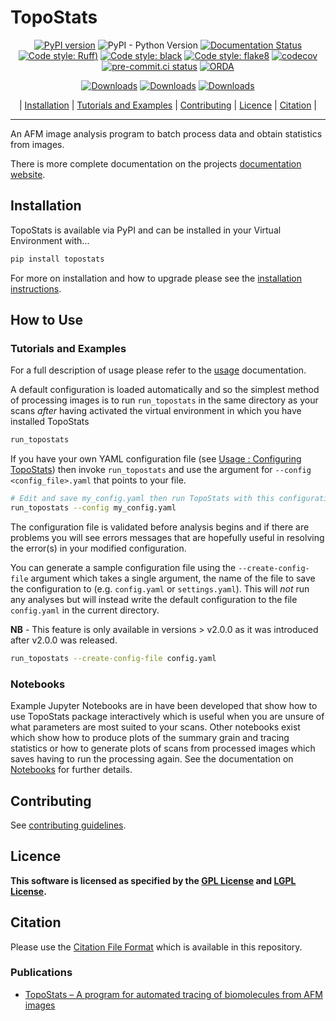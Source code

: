 # TopoStats

<div align="center">

[![PyPI version](https://badge.fury.io/py/topostats.svg)](https://badge.fury.io/py/topostats)
![PyPI - Python Version](https://img.shields.io/pypi/pyversions/topostats)
[![Documentation Status](https://readthedocs.org/projects/topostats/badge/?version=dev)](https://topostats.readthedocs.io/en/dev/?badge=dev)
[![Code style: Ruff](https://img.shields.io/endpoint?url=https://raw.githubusercontent.com/astral-sh/ruff/main/assets/badge/v2.json))](https://github.com/astral-sh/ruff)
[![Code style: black](https://img.shields.io/badge/code%20style-black-000000.svg)](https://github.com/psf/black)
[![Code style: flake8](https://img.shields.io/badge/code%20style-flake8-456789.svg)](https://github.com/psf/flake8)
[![codecov](https://codecov.io/gh/AFM-SPM/TopoStats/branch/dev/graph/badge.svg)](https://codecov.io/gh/AFM-SPM/TopoStats)
[![pre-commit.ci
status](https://results.pre-commit.ci/badge/github/AFM-SPM/TopoStats/main.svg)](https://results.pre-commit.ci/latest/github/AFM-SPM/TopoStats/main)
[![ORDA](https://img.shields.io/badge/ORDA--DOI-10.15131%2Fshef.data.22633528.v.1-lightgrey)](https://figshare.shef.ac.uk/articles/software/TopoStats/22633528/1)

</div>
<div align="center">

[![Downloads](https://static.pepy.tech/badge/topostats)](https://pepy.tech/project/topostats)
[![Downloads](https://static.pepy.tech/badge/topostats/month)](https://pepy.tech/project/topostats)
[![Downloads](https://static.pepy.tech/badge/topostats/week)](https://pepy.tech/project/topostats)

</div>
<div align="center">

| [Installation](#installation) | [Tutorials and Examples](#tutorials-and-examples) | [Contributing](contributing.md) |
[Licence](#licence) | [Citation](#citation) |

</div>

---

An AFM image analysis program to batch process data and obtain statistics from images.

There is more complete documentation on the projects [documentation website](https://afm-spm.github.io/TopoStats/).

## Installation

TopoStats is available via PyPI and can be installed in your Virtual Environment with...

```bash
pip install topostats
```

For more on installation and how to upgrade please see the [installation
instructions](https://afm-spm.github.io/TopoStats/main/installation.html).

## How to Use

### Tutorials and Examples

For a full description of usage please refer to the [usage](https://afm-spm.github.io/TopoStats/main/usage.html) documentation.

A default configuration is loaded automatically and so the simplest method of processing images is to run
`run_topostats` in the same directory as your scans _after_ having activated the virtual environment in which you have
installed TopoStats

```bash
run_topostats
```

If you have your own YAML configuration file (see [Usage : Configuring
TopoStats](https://afm-spm.github.io/TopoStats/main/usage.html#configuring_topostats)) then invoke `run_topostats` and use
the argument for `--config <config_file>.yaml` that points to your file.

```bash
# Edit and save my_config.yaml then run TopoStats with this configuration file
run_topostats --config my_config.yaml
```

The configuration file is validated before analysis begins and if there are problems you will see errors messages that
are hopefully useful in resolving the error(s) in your modified configuration.

You can generate a sample configuration file using the `--create-config-file` argument which takes a single argument,
the name of the file to save the configuration to (e.g. `config.yaml` or `settings.yaml`). This will _not_ run any
analyses but will instead write the default configuration to the file `config.yaml` in the current directory.

**NB** - This feature is only available in versions > v2.0.0 as it was introduced after v2.0.0 was released.

```bash
run_topostats --create-config-file config.yaml
```

### Notebooks

Example Jupyter Notebooks are in have been developed that show how to use TopoStats package interactively which is
useful when you are unsure of what parameters are most suited to your scans. Other notebooks exist which show how to
produce plots of the summary grain and tracing statistics or how to generate plots of scans from processed images which
saves having to run the processing again. See the documentation on
[Notebooks](https://afm-spm.github.io/TopoStats/main/notebooks.html) for further details.

## Contributing

See [contributing guidelines](https://afm-spm.github.io/TopoStats/main/contributing.html).

## Licence

**This software is licensed as specified by the [GPL License](COPYING) and [LGPL License](COPYING.LESSER).**

## Citation

Please use the [Citation File Format](https://citation-file-format.github.io/) which is available in this repository.

### Publications

- [TopoStats – A program for automated tracing of biomolecules from AFM images](https://www.sciencedirect.com/science/article/pii/S1046202321000207)
